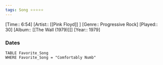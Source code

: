 ```yaml
---
tags: Song ⭐⭐⭐⭐⭐ 
---
```

[Time:: 6:54]
[Artist:: [[Pink Floyd]] ]
[Genre:: Progressive Rock]
[Played:: 30]
[Album:: [[The Wall (1979)]]]
[Year:: 1979]
### Dates
````dataview
TABLE Favorite_Song
WHERE Favorite_Song = "Comfortably Numb"
````